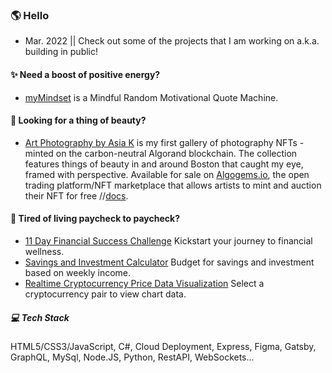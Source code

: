 ### 🌎 Hello  #### 

- Mar. 2022 || Check out some of the projects that I am working on a.k.a. building in public! 

#### ✨ Need a boost of positive energy?  ####
 - [myMindset](https://asiakay.github.io/quoteGenerator/) is a Mindful Random Motivational Quote Machine.

#### 🌺 Looking for a thing of beauty?  ####
 - [Art Photography by Asia K](https://asiakay.github.io/artphotography/) is my first gallery of photography NFTs - minted on the carbon-neutral Algorand blockchain. The collection features things of beauty in and around Boston that caught my eye, framed with perspective. Available for sale on [Algogems.io](https://www.algogems.io/), the open trading platform/NFT marketplace that allows artists to mint and auction their NFT for free //[docs](https://algogemsnft.github.io/#/).

#### 💸 Tired of living paycheck to paycheck?  ####  
  - [11 Day Financial Success Challenge](https://asiakay.github.io/https-PopularPreciousScriptinglanguages/) Kickstart your journey to financial wellness.
  - [Savings and Investment Calculator](https://asiakay.github.io/WhirlwindConfusedInterchangeability/) Budget for savings and investment based on weekly income. 
  - [Realtime Cryptocurrency Price Data Visualization](https://crypto-dashboard-deploy.herokuapp.com/) Select a cryptocurrency pair to view chart data.


##### 💻 Tech Stack ##### 
HTML5/CSS3/JavaScript, C#, Cloud Deployment, Express, Figma, Gatsby, GraphQL, MySql, Node.JS, Python, RestAPI, WebSockets... 




